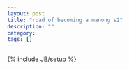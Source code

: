 ```yaml
---
layout: post
title: "road of becoming a manong s2"
description: ""
category: 
tags: []
---
```

{% include JB/setup %}
